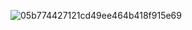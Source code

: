 ![05b774427121cd49ee464b418f915e69](https://github.com/user-attachments/assets/48cd101c-ae55-4636-8170-4678fdc07877)

